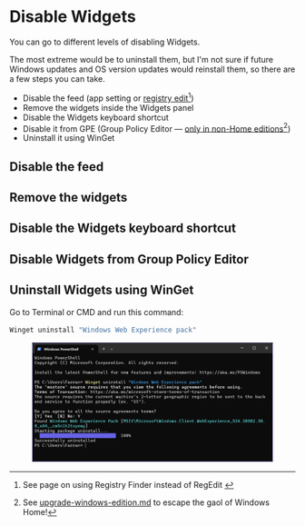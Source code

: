 # Disable Widgets

You can go to different levels of disabling Widgets.

The most extreme would be to uninstall them, but I'm not sure if future Windows updates and OS version updates would reinstall them, so there are a few steps you can take.

* Disable the feed (app setting or [registry edit](#user-content-fn-1)[^1])
* Remove the widgets inside the Widgets panel
* Disable the Widgets keyboard shortcut
* Disable it from GPE (Group Policy Editor — [only in non-Home editions](#user-content-fn-2)[^2])
* Uninstall it using WinGet

## Disable the feed

## Remove the widgets

## Disable the Widgets keyboard shortcut

## Disable Widgets from Group Policy Editor

## Uninstall Widgets using WinGet

Go to Terminal or CMD and run this command:

```powershell
Winget uninstall "Windows Web Experience pack"
```

<figure><img src="../../.gitbook/assets/image (32).png" alt=""><figcaption></figcaption></figure>



[^1]: See page on using Registry Finder instead of RegEdit&#x20;

[^2]: See [upgrade-windows-edition.md](upgrade-windows-edition.md "mention") to escape the gaol of Windows Home!
